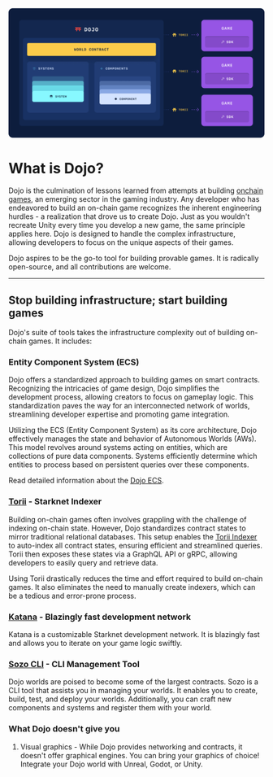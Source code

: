 ![dojo](../images/Dojo%20-%20Contracts.png)

# What is Dojo?

Dojo is the culmination of lessons learned from attempts at building [onchain games](https://naavik.co/digest/primer-fully-on-chain-gaming), an emerging sector in the gaming industry. Any developer who has endeavored to build an on-chain game recognizes the inherent engineering hurdles - a realization that drove us to create Dojo. Just as you wouldn't recreate Unity every time you develop a new game, the same principle applies here. Dojo is designed to handle the complex infrastructure, allowing developers to focus on the unique aspects of their games.

Dojo aspires to be the go-to tool for building provable games. It is radically open-source, and all contributions are welcome.

---

## Stop building infrastructure; start building games

Dojo's suite of tools takes the infrastructure complexity out of building on-chain games. It includes:

### Entity Component System (ECS)

Dojo offers a standardized approach to building games on smart contracts. Recognizing the intricacies of game design, Dojo simplifies the development process, allowing creators to focus on gameplay logic. This standardization paves the way for an interconnected network of worlds, streamlining developer expertise and promoting game integration.

Utilizing the ECS (Entity Component System) as its core architecture, Dojo effectively manages the state and behavior of Autonomous Worlds (AWs). This model revolves around systems acting on entities, which are collections of pure data components. Systems efficiently determine which entities to process based on persistent queries over these components.

Read detailed information about the [Dojo ECS](../cairo/overview.md).

### [Torii](../toolchain/torii/overview.md) - Starknet Indexer

Building on-chain games often involves grappling with the challenge of indexing on-chain state. However, Dojo standardizes contract states to mirror traditional relational databases. This setup enables the [Torii Indexer](../toolchain/torii/overview.md) to auto-index all contract states, ensuring efficient and streamlined queries. Torii then exposes these states via a GraphQL API or gRPC, allowing developers to easily query and retrieve data.

Using Torii drastically reduces the time and effort required to build on-chain games. It also eliminates the need to manually create indexers, which can be a tedious and error-prone process.

### [Katana](/crates/katana/README.md) - Blazingly fast development network

Katana is a customizable Starknet development network. It is blazingly fast and allows you to iterate on your game logic swiftly.

### [Sozo CLI](/crates/sozo/README.md) - CLI Management Tool

Dojo worlds are poised to become some of the largest contracts. Sozo is a CLI tool that assists you in managing your worlds. It enables you to create, build, test, and deploy your worlds. Additionally, you can craft new components and systems and register them with your world.

### What Dojo doesn't give you

1. Visual graphics - While Dojo provides networking and contracts, it doesn't offer graphical engines. You can bring your graphics of choice! Integrate your Dojo world with Unreal, Godot, or Unity.
